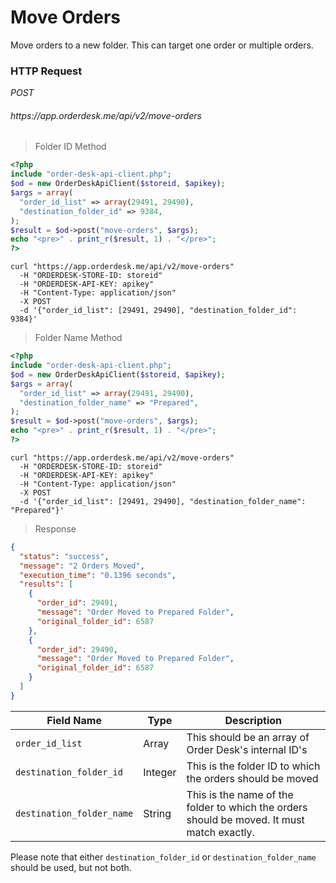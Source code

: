 # Move Orders

Move orders to a new folder. This can target one order or multiple orders.

### HTTP Request
<div class="api-endpoint">
  <div class="endpoint-data">
    <i class="label label-post">POST</i>
    <h6>https://app.orderdesk.me/api/v2/move-orders</h6>
  </div>
</div>

>Folder ID Method

```php
<?php
include "order-desk-api-client.php";
$od = new OrderDeskApiClient($storeid, $apikey);
$args = array(
  "order_id_list" => array(29491, 29490),
  "destination_folder_id" => 9384,
);
$result = $od->post("move-orders", $args);
echo "<pre>" . print_r($result, 1) . "</pre>";
?>
```

```shell
curl "https://app.orderdesk.me/api/v2/move-orders"
  -H "ORDERDESK-STORE-ID: storeid"
  -H "ORDERDESK-API-KEY: apikey"
  -H "Content-Type: application/json"
  -X POST
  -d '{"order_id_list": [29491, 29490], "destination_folder_id": 9384}'
```

> Folder Name Method

```php
<?php
include "order-desk-api-client.php";
$od = new OrderDeskApiClient($storeid, $apikey);
$args = array(
  "order_id_list" => array(29491, 29490),
  "destination_folder_name" => "Prepared",
);
$result = $od->post("move-orders", $args);
echo "<pre>" . print_r($result, 1) . "</pre>";
?>
```

```shell
curl "https://app.orderdesk.me/api/v2/move-orders"
  -H "ORDERDESK-STORE-ID: storeid"
  -H "ORDERDESK-API-KEY: apikey"
  -H "Content-Type: application/json"
  -X POST
  -d '{"order_id_list": [29491, 29490], "destination_folder_name": "Prepared"}'
```

> Response

```json
{
  "status": "success",
  "message": "2 Orders Moved",
  "execution_time": "0.1396 seconds",
  "results": [
    {
      "order_id": 29491,
      "message": "Order Moved to Prepared Folder",
      "original_folder_id": 6587
    },
    {
      "order_id": 29490,
      "message": "Order Moved to Prepared Folder",
      "original_folder_id": 6587
    }
  ]
}
```

Field Name | Type | Description
--------- | ---------------------- | -----------
`order_id_list` | Array | This should be an array of Order Desk's internal ID's
`destination_folder_id` | Integer | This is the folder ID to which the orders should be moved
`destination_folder_name` | String | This is the name of the folder to which the orders should be moved. It must match exactly.

Please note that either `destination_folder_id` or `destination_folder_name` should be used, but not both.
